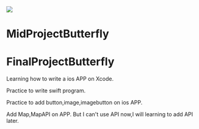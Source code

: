 <img src =https://www.ncnu.edu.tw/ncnuweb/units/share/全校共用/web_material/images/banner/banner_25.gif>

# MidProjectButterfly

# FinalProjectButterfly

Learning how to write a ios APP on Xcode.

Practice to write swift program.

Practice to add button,image,imagebutton on ios APP.

Add Map,MapAPI on APP. But I can't use API now,I will learning to add API later.
